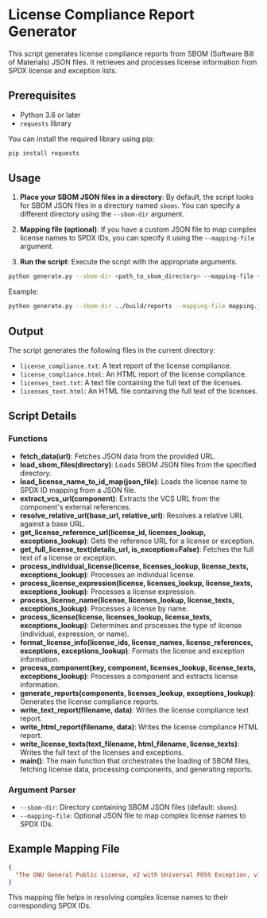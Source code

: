 # License Compliance Report Generator

This script generates license compliance reports from SBOM (Software Bill of Materials) JSON files. It retrieves and processes license information from SPDX license and exception lists.

## Prerequisites

- Python 3.6 or later
- `requests` library

You can install the required library using pip:

```bash
pip install requests
```

## Usage

1. **Place your SBOM JSON files in a directory**: By default, the script looks for SBOM JSON files in a directory named `sboms`. You can specify a different directory using the `--sbom-dir` argument.

2. **Mapping file (optional)**: If you have a custom JSON file to map complex license names to SPDX IDs, you can specify it using the `--mapping-file` argument.

3. **Run the script**: Execute the script with the appropriate arguments.

```bash
python generate.py --sbom-dir <path_to_sbom_directory> --mapping-file <path_to_mapping_file>
```

Example:

```bash
python generate.py --sbom-dir ../build/reports --mapping-file mapping.json
```

## Output

The script generates the following files in the current directory:

- `license_compliance.txt`: A text report of the license compliance.
- `license_compliance.html`: An HTML report of the license compliance.
- `licenses_text.txt`: A text file containing the full text of the licenses.
- `licenses_text.html`: An HTML file containing the full text of the licenses.

## Script Details

### Functions

- **fetch_data(url)**: Fetches JSON data from the provided URL.
- **load_sbom_files(directory)**: Loads SBOM JSON files from the specified directory.
- **load_license_name_to_id_map(json_file)**: Loads the license name to SPDX ID mapping from a JSON file.
- **extract_vcs_url(component)**: Extracts the VCS URL from the component's external references.
- **resolve_relative_url(base_url, relative_url)**: Resolves a relative URL against a base URL.
- **get_license_reference_url(license_id, licenses_lookup, exceptions_lookup)**: Gets the reference URL for a license or exception.
- **get_full_license_text(details_url, is_exception=False)**: Fetches the full text of a license or exception.
- **process_individual_license(license, licenses_lookup, license_texts, exceptions_lookup)**: Processes an individual license.
- **process_license_expression(license, licenses_lookup, license_texts, exceptions_lookup)**: Processes a license expression.
- **process_license_name(license, licenses_lookup, license_texts, exceptions_lookup)**: Processes a license by name.
- **process_license(license, licenses_lookup, license_texts, exceptions_lookup)**: Determines and processes the type of license (individual, expression, or name).
- **format_license_info(license_ids, license_names, license_references, exceptions, exceptions_lookup)**: Formats the license and exception information.
- **process_component(key, component, licenses_lookup, license_texts, exceptions_lookup)**: Processes a component and extracts license information.
- **generate_reports(components, licenses_lookup, exceptions_lookup)**: Generates the license compliance reports.
- **write_text_report(filename, data)**: Writes the license compliance text report.
- **write_html_report(filename, data)**: Writes the license compliance HTML report.
- **write_license_texts(text_filename, html_filename, license_texts)**: Writes the full text of the licenses and exceptions.
- **main()**: The main function that orchestrates the loading of SBOM files, fetching license data, processing components, and generating reports.

### Argument Parser

- `--sbom-dir`: Directory containing SBOM JSON files (default: `sboms`).
- `--mapping-file`: Optional JSON file to map complex license names to SPDX IDs.

## Example Mapping File

```json
{
  "The GNU General Public License, v2 with Universal FOSS Exception, v1.0": ["GPL-2.0", "Universal-FOSS-exception-1.0"]
}
```

This mapping file helps in resolving complex license names to their corresponding SPDX IDs.
